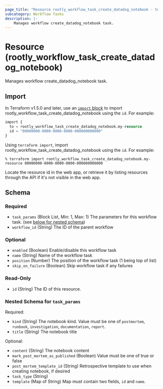 ```yaml
---
page_title: "Resource rootly_workflow_task_create_datadog_notebook - terraform-provider-rootly"
subcategory: Workflow Tasks
description: |-
    Manages workflow create_datadog_notebook task.
---
```


# Resource (rootly_workflow_task_create_datadog_notebook)

Manages workflow create_datadog_notebook task.



## Import

In Terraform v1.5.0 and later, use an [`import` block](https://developer.hashicorp.com/terraform/language/import) to import rootly_workflow_task_create_datadog_notebook using the `id`. For example:

```terraform
import {
  to = rootly_workflow_task_create_datadog_notebook.my-resource
  id = "00000000-0000-0000-0000-000000000000"
}
```

Using `terraform import`, import rootly_workflow_task_create_datadog_notebook using the `id`. For example:

```console
% terraform import rootly_workflow_task_create_datadog_notebook.my-resource 00000000-0000-0000-0000-000000000000
```

Locate the resource id in the web app, or retrieve it by listing resources through the API if it's not visible in the web app.

<!-- schema generated by tfplugindocs -->
## Schema

### Required

- `task_params` (Block List, Min: 1, Max: 1) The parameters for this workflow task. (see [below for nested schema](#nestedblock--task_params))
- `workflow_id` (String) The ID of the parent workflow

### Optional

- `enabled` (Boolean) Enable/disable this workflow task
- `name` (String) Name of the workflow task
- `position` (Number) The position of the workflow task (1 being top of list)
- `skip_on_failure` (Boolean) Skip workflow task if any failures

### Read-Only

- `id` (String) The ID of this resource.

<a id="nestedblock--task_params"></a>
### Nested Schema for `task_params`

Required:

- `kind` (String) The notebook kind. Value must be one of `postmortem`, `runbook`, `investigation`, `documentation`, `report`.
- `title` (String) The notebook title

Optional:

- `content` (String) The notebook content
- `mark_post_mortem_as_published` (Boolean) Value must be one of true or false
- `post_mortem_template_id` (String) Retrospective template to use when creating notebook, if desired
- `task_type` (String)
- `template` (Map of String) Map must contain two fields, `id` and `name`.
